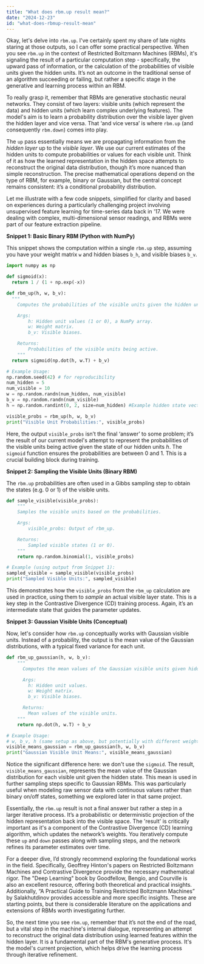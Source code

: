 ```yaml
---
title: "What does rbm.up result mean?"
date: "2024-12-23"
id: "what-does-rbmup-result-mean"
---
```


Okay, let's delve into `rbm.up`. I've certainly spent my share of late nights staring at those outputs, so I can offer some practical perspective. When you see `rbm.up` in the context of Restricted Boltzmann Machines (RBMs), it's signaling the result of a particular computation step - specifically, the upward pass of information, or the calculation of the probabilities of visible units given the hidden units. It’s not an outcome in the traditional sense of an algorithm succeeding or failing, but rather a specific stage in the generative and learning process within an RBM.

To really grasp it, remember that RBMs are generative stochastic neural networks. They consist of two layers: visible units (which represent the data) and hidden units (which learn complex underlying features). The model's aim is to learn a probability distribution over the visible layer given the hidden layer and vice versa. That ‘and vice versa’ is where `rbm.up` (and consequently `rbm.down`) comes into play.

The `up` pass essentially means we are propagating information from the *hidden layer* up to the *visible layer*. We use our current estimates of the hidden units to compute probabilities or values for each visible unit. Think of it as how the learned representation in the hidden space attempts to reconstruct the original data distribution, though it’s more nuanced than simple reconstruction. The precise mathematical operations depend on the type of RBM, for example, binary or Gaussian, but the central concept remains consistent: it’s a conditional probability distribution.

Let me illustrate with a few code snippets, simplified for clarity and based on experiences during a particularly challenging project involving unsupervised feature learning for time-series data back in '17. We were dealing with complex, multi-dimensional sensor readings, and RBMs were part of our feature extraction pipeline.

**Snippet 1: Basic Binary RBM (Python with NumPy)**

This snippet shows the computation within a single `rbm.up` step, assuming you have your weight matrix `w` and hidden biases `b_h`, and visible biases `b_v`.

```python
import numpy as np

def sigmoid(x):
  return 1 / (1 + np.exp(-x))

def rbm_up(h, w, b_v):
  """
    Computes the probabilities of the visible units given the hidden units.

    Args:
        h: Hidden unit values (1 or 0), a NumPy array.
        w: Weight matrix.
        b_v: Visible biases.

    Returns:
        Probabilities of the visible units being active.
    """
  return sigmoid(np.dot(h, w.T) + b_v)

# Example Usage:
np.random.seed(42) # for reproducibility
num_hidden = 5
num_visible = 10
w = np.random.randn(num_hidden, num_visible)
b_v = np.random.randn(num_visible)
h = np.random.randint(0, 2, size=num_hidden) #Example hidden state vector

visible_probs = rbm_up(h, w, b_v)
print("Visible Unit Probabilities:", visible_probs)
```

Here, the output `visible_probs` isn’t the final ‘answer’ to some problem; it’s the result of our current model's attempt to represent the probabilities of the visible units being active given the state of our hidden units *h*. The `sigmoid` function ensures the probabilities are between 0 and 1. This is a crucial building block during training.

**Snippet 2: Sampling the Visible Units (Binary RBM)**

The `rbm.up` probabilities are often used in a Gibbs sampling step to obtain the states (e.g. 0 or 1) of the visible units.

```python
def sample_visible(visible_probs):
    """
    Samples the visible units based on the probabilities.

    Args:
        visible_probs: Output of rbm_up.

    Returns:
        Sampled visible states (1 or 0).
    """
    return np.random.binomial(1, visible_probs)

# Example (using output from Snippet 1):
sampled_visible = sample_visible(visible_probs)
print("Sampled Visible Units:", sampled_visible)
```

This demonstrates how the `visible_probs` from the `rbm_up` calculation are used in practice, using them to *sample* an actual visible layer state. This is a key step in the Contrastive Divergence (CD) training process. Again, it’s an intermediate state that guides the parameter updates.

**Snippet 3: Gaussian Visible Units (Conceptual)**

Now, let's consider how `rbm.up` conceptually works with Gaussian visible units. Instead of a probability, the output is the mean value of the Gaussian distributions, with a typical fixed variance for each unit.

```python
def rbm_up_gaussian(h, w, b_v):
    """
      Computes the mean values of the Gaussian visible units given hidden units.

      Args:
        h: Hidden unit values.
        w: Weight matrix.
        b_v: Visible biases.

      Returns:
        Mean values of the visible units.
    """
    return np.dot(h, w.T) + b_v

# Example Usage:
# w, b_v, h (same setup as above, but potentially with different weight initialization and h could now contain continuous values)
visible_means_gaussian = rbm_up_gaussian(h, w, b_v)
print("Gaussian Visible Unit Means:", visible_means_gaussian)
```

Notice the significant difference here: we don't use the `sigmoid`. The result, `visible_means_gaussian`, represents the mean value of the Gaussian distribution for each visible unit given the hidden state. This mean is used in further sampling steps specific to Gaussian RBMs. This was particularly useful when modeling raw sensor data with continuous values rather than binary on/off states, something we explored later in that same project.

Essentially, the `rbm.up` result is not a final answer but rather a step in a larger iterative process. It’s a probabilistic or deterministic projection of the hidden representation back into the visible space. The 'result' is critically important as it's a component of the Contrastive Divergence (CD) learning algorithm, which updates the network’s weights. You iteratively compute these `up` and `down` passes along with sampling steps, and the network refines its parameter estimates over time.

For a deeper dive, I’d strongly recommend exploring the foundational works in the field. Specifically, Geoffrey Hinton's papers on Restricted Boltzmann Machines and Contrastive Divergence provide the necessary mathematical rigor. The "Deep Learning" book by Goodfellow, Bengio, and Courville is also an excellent resource, offering both theoretical and practical insights. Additionally, “A Practical Guide to Training Restricted Boltzmann Machines” by Salakhutdinov provides accessible and more specific insights. These are starting points, but there is considerable literature on the applications and extensions of RBMs worth investigating further.

So, the next time you see `rbm.up`, remember that it’s not the end of the road, but a vital step in the machine's internal dialogue, representing an attempt to reconstruct the original data distribution using learned features within the hidden layer. It is a fundamental part of the RBM's generative process. It's the model's current projection, which helps drive the learning process through iterative refinement.
